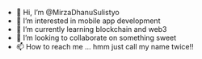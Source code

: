 - 👋 Hi, I’m @MirzaDhanuSulistyo
- 👀 I’m interested in mobile app development
- 🌱 I’m currently learning blockchain and web3
- 💞️ I’m looking to collaborate on something sweet
- 📫 How to reach me ... hmm just call my name twice!!

<!---
MirzaDhanuSulistyo/MirzaDhanuSulistyo is a ✨ special ✨ repository because its `README.md` (this file) appears on your GitHub profile.
You can click the Preview link to take a look at your changes.
--->
